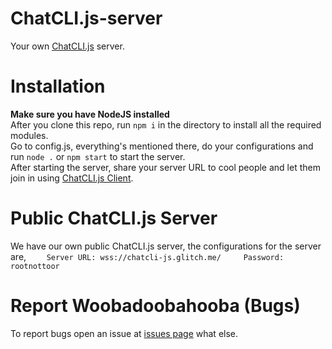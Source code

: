 # ChatCLI.js-server
Your own [ChatCLI.js](https://github.com/m-Phoenix852/ChatCLI.js-client/) server.
# Installation
**Make sure you have NodeJS installed**  
After you clone this repo, run `npm i` in the directory to install all the required modules.  
Go to config.js, everything's mentioned there, do your configurations and run `node .` or `npm start` to start the server.  
After starting the server, share your server URL to cool people and let them join in using [ChatCLI.js Client](https://github.com/m-Phoenix852/ChatCLI.js-client/).
# Public ChatCLI.js Server
We have our own public ChatCLI.js server, the configurations for the server are, ```    
Server URL: wss://chatcli-js.glitch.me/    
Password: rootnottoor    ```
# Report Woobadoobahooba (Bugs)
To report bugs open an issue at [issues page](https://github.com/m-Phoenix852/ChatCLI.js-server/issues/) what else.
